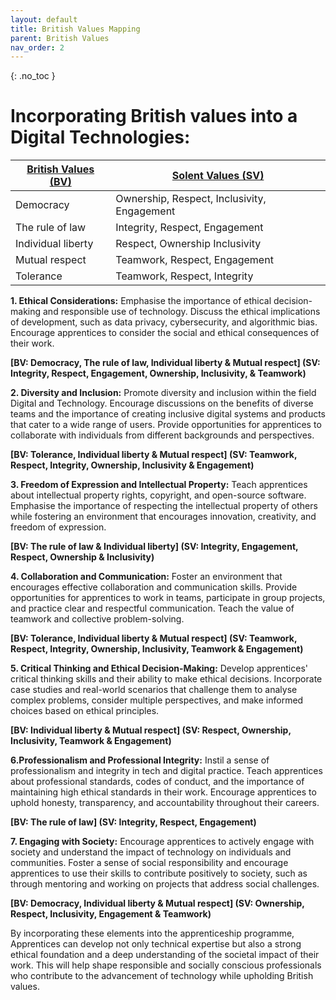 ```yaml
---
layout: default
title: British Values Mapping
parent: British Values
nav_order: 2
---
```


{: .no_toc }

# Incorporating British values into a Digital Technologies:

| [**British Values (BV)**](https://www.gov.uk/government/news/guidance-on-promoting-british-values-in-schools-published) | [**Solent Values (SV)**](https://www.solent.ac.uk/strategy-2025/welcome) |
| --- | --- |
| Democracy | Ownership, Respect, Inclusivity, Engagement |
| The rule of law | Integrity, Respect, Engagement |
| Individual liberty  | Respect, Ownership Inclusivity |
| Mutual respect  | Teamwork, Respect, Engagement |
| Tolerance | Teamwork, Respect, Integrity |

**1. Ethical Considerations:**  Emphasise the importance of ethical decision-making and responsible use of technology. Discuss the ethical implications of development, such as data privacy, cybersecurity, and algorithmic bias. Encourage apprentices to consider the social and ethical consequences of their work.

**[BV: Democracy, The rule of law, Individual liberty & Mutual respect]
 (SV: Integrity, Respect, Engagement, Ownership, Inclusivity, & Teamwork)**


**2. Diversity and Inclusion:**  Promote diversity and inclusion within the field Digital and Technology. Encourage discussions on the benefits of diverse teams and the importance of creating inclusive digital systems and products that cater to a wide range of users. Provide opportunities for apprentices to collaborate with individuals from different backgrounds and perspectives.

**[BV: Tolerance, Individual liberty & Mutual respect]
 (SV: Teamwork, Respect, Integrity, Ownership, Inclusivity & Engagement)**

**3. Freedom of Expression and Intellectual Property:**  Teach apprentices about intellectual property rights, copyright, and open-source software. Emphasise the importance of respecting the intellectual property of others while fostering an environment that encourages innovation, creativity, and freedom of expression.

**[BV: The rule of law & Individual liberty]
 (SV: Integrity, Engagement, Respect, Ownership & Inclusivity)**


**4. Collaboration and Communication:**  Foster an environment that encourages effective collaboration and communication skills. Provide opportunities for apprentices to work in teams, participate in group projects, and practice clear and respectful communication. Teach the value of teamwork and collective problem-solving.

**[BV: Tolerance, Individual liberty & Mutual respect]
(SV: Teamwork, Respect, Integrity, Ownership, Inclusivity, Teamwork & Engagement)**

**5. Critical Thinking and Ethical Decision-Making:**  Develop apprentices' critical thinking skills and their ability to make ethical decisions. Incorporate case studies and real-world scenarios that challenge them to analyse complex problems, consider multiple perspectives, and make informed choices based on ethical principles.

**[BV: Individual liberty & Mutual respect]
 (SV: Respect, Ownership, Inclusivity, Teamwork & Engagement)**


**6.Professionalism and Professional Integrity:**  Instil a sense of professionalism and integrity in tech and digital practice. Teach apprentices about professional standards, codes of conduct, and the importance of maintaining high ethical standards in their work. Encourage apprentices to uphold honesty, transparency, and accountability throughout their careers.

**[BV: The rule of law]
 (SV: Integrity, Respect, Engagement)**


**7. Engaging with Society:**  Encourage apprentices to actively engage with society and understand the impact of technology on individuals and communities. Foster a sense of social responsibility and encourage apprentices to use their skills to contribute positively to society, such as through mentoring and working on projects that address social challenges.

**[BV: Democracy, Individual liberty & Mutual respect]
 (SV: Ownership, Respect, Inclusivity, Engagement & Teamwork)**


By incorporating these elements into the apprenticeship programme, Apprentices can develop not only technical expertise but also a strong ethical foundation and a deep understanding of the societal impact of their work. This will help shape responsible and socially conscious professionals who contribute to the advancement of technology while upholding British values.